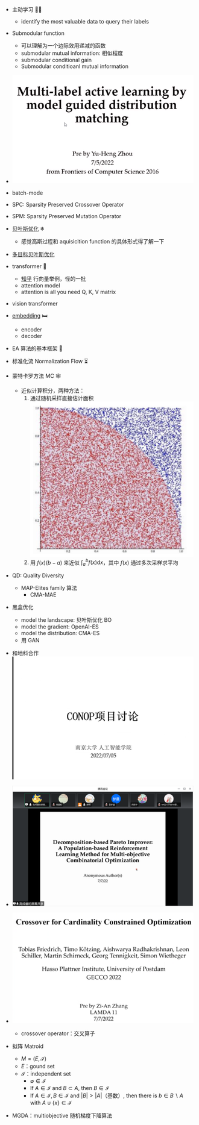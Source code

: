 - 主动学习 🧑‍🎓
	- identify the most valuable data to query their labels
- Submodular function
	- 可以理解为一个边际效用递减的函数
	- submodular mutual information: 相似程度
	- submodular conditional gain
	- Submodular conditioanl mutual information
- ![](attachments/Pasted%20image%2020220705192515.png)
- batch-mode

- SPC: Sparsity Preserved Crossover Operator
- SPM: Sparsity Preserved Mutation Operator

- [贝叶斯优化](贝叶斯优化.md) ❄
	- 感觉高斯过程和 aquisicition function 的具体形式得了解一下
- [多目标贝叶斯优化](多目标贝叶斯优化.md)

- transformer 🚗
	- [知乎](https://zhuanlan.zhihu.com/p/410776234) 行向量举例，怪的一批
	- attention model
	- attention is all you need Q, K, V matrix
- vision transformer

- [embedding](embedding.md) 🛏
	- encoder
	- decoder

- EA 算法的基本框架 🌴

- 标准化流 Normalization Flow ⏳

- 蒙特卡罗方法 MC 🕸
	- 近似计算积分，两种方法：
		1. 通过随机采样直接估计面积![](attachments/Pasted%20image%2020220623201915.png)
		2.  用 $f(x)(b-a)$ 来近似 $\int_{a}^b f(x)\mathrm dx$，其中 $f(x)$ 通过多次采样求平均

- QD: Quality Diversity
	- MAP-Elites family 算法
		- CMA-MAE

- 黑盒优化
	- model the landscape: 贝叶斯优化 BO
	- model the gradient: OpenAI-ES
	- model the distribution: CMA-ES
	- 用 GAN

- 和地科合作 ![](attachments/Pasted%20image%2020220705190055.png)

- ![](attachments/Pasted%20image%2020220707190245.png)

- ![](attachments/Pasted%20image%2020220707195102.png)
	- crossover operator：交叉算子

- 拟阵 Matroid
	- $M = (E,\mathcal I)$
	- $E$：gound set
	- $\mathcal I$：independent set
		- $\emptyset\in\mathcal I$
		- If $A\in\mathcal I$ and $B\subset A$, then $B\in\mathcal I$
		- If $A\in\mathcal I,B\in\mathcal I$ and $|B|>|A|$（基数）, then there is $b\in B\backslash A$ with $A\cup\{x\}\in\mathcal I$

- MGDA：multiobjective 随机梯度下降算法


